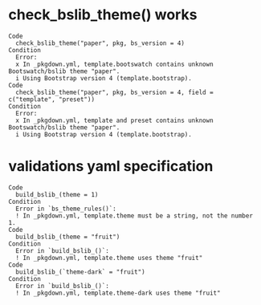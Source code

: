 # check_bslib_theme() works

    Code
      check_bslib_theme("paper", pkg, bs_version = 4)
    Condition
      Error:
      x In _pkgdown.yml, template.bootswatch contains unknown Bootswatch/bslib theme "paper".
      i Using Bootstrap version 4 (template.bootstrap).
    Code
      check_bslib_theme("paper", pkg, bs_version = 4, field = c("template", "preset"))
    Condition
      Error:
      x In _pkgdown.yml, template and preset contains unknown Bootswatch/bslib theme "paper".
      i Using Bootstrap version 4 (template.bootstrap).

# validations yaml specification

    Code
      build_bslib_(theme = 1)
    Condition
      Error in `bs_theme_rules()`:
      ! In _pkgdown.yml, template.theme must be a string, not the number 1.
    Code
      build_bslib_(theme = "fruit")
    Condition
      Error in `build_bslib_()`:
      ! In _pkgdown.yml, template.theme uses theme "fruit"
    Code
      build_bslib_(`theme-dark` = "fruit")
    Condition
      Error in `build_bslib_()`:
      ! In _pkgdown.yml, template.theme-dark uses theme "fruit"

